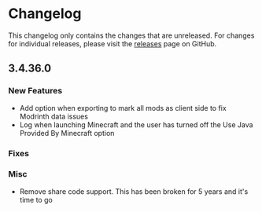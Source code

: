 # Changelog

This changelog only contains the changes that are unreleased. For changes for individual releases, please visit the
[releases](https://github.com/ATLauncher/ATLauncher/releases) page on GitHub.

## 3.4.36.0

### New Features
- Add option when exporting to mark all mods as client side to fix Modrinth data issues
- Log when launching Minecraft and the user has turned off the Use Java Provided By Minecraft option

### Fixes

### Misc
- Remove share code support. This has been broken for 5 years and it's time to go